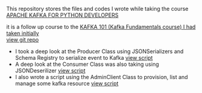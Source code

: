 This repository stores the files and codes I wrote while taking the course [APACHE KAFKA FOR PYTHON DEVELOPERS](https://developer.confluent.io/courses/kafka-python/intro/)

it is a follow up course to the [KAFKA 101 (Kafka Fundamentals course) I had taken initially](https://developer.confluent.io/courses/apache-kafka/event) <br> [view git repo](https://github.com/Abdulshakur54/learn_confluent_kafka)

* I took a deep look at the Producer Class using JSONSerializers and Schema Registry to serialize event to Kafka [view script](./json_producer.py)
* A deep look at the Consumer Class was also taking using JSONDeserilizer [view script](./json_consumer.py)
* I also wrote a script using the AdminClient Class to provision, list and manage some kafka resource [view script](./admin.py)
